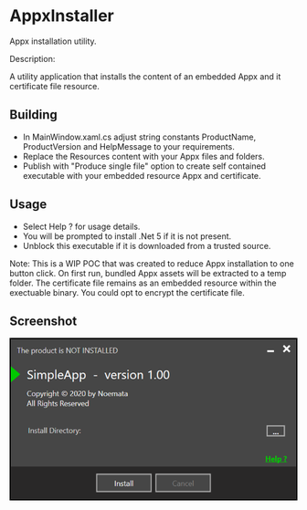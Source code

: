 # AppxInstaller

Appx installation utility.

Description: 

A utility application that installs the content of an embedded Appx and it certificate file resource.

## Building
* In MainWindow.xaml.cs adjust string constants ProductName, ProductVersion and HelpMessage to your requirements.
* Replace the Resources content with your Appx files and folders.
* Publish with "Produce single file" option to create self contained executable with your embedded resource Appx and certificate.

## Usage
* Select Help ? for usage details.
* You will be prompted to install .Net 5 if it is not present.
* Unblock this executable if it is downloaded from a trusted source.

Note: This is a WIP POC that was created to reduce Appx installation to one button click.  On first run, bundled Appx assets will be extracted to a temp folder.  The certificate file remains as an embedded resource within the exectuable binary.  You could opt to encrypt the certificate file.

## Screenshot
![Screenshot](https://github.com/Noemata/AppxInstaller/raw/master/Screenshot.png)
